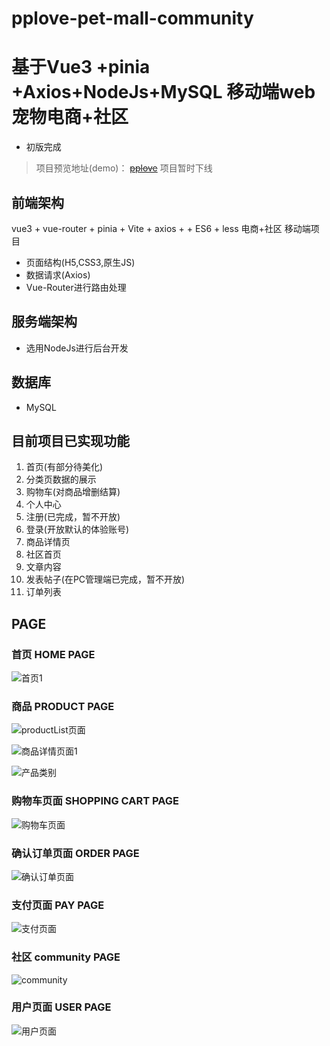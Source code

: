 # pplove-pet-mall-community

# 基于Vue3 +pinia +Axios+NodeJs+MySQL 移动端web宠物电商+社区

- 初版完成

> 项目预览地址(demo)： ~~[pplove](http://43.139.223.94:6001/#/home)~~ 项目暂时下线

## 前端架构
vue3 + vue-router + pinia + Vite + axios +  + ES6 + less 电商+社区 移动端项目
- 页面结构(H5,CSS3,原生JS)
- 数据请求(Axios)
- Vue-Router进行路由处理

## 服务端架构
- 选用NodeJs进行后台开发

## 数据库
- MySQL

## 目前项目已实现功能
1. 首页(有部分待美化)
2. 分类页数据的展示
3. 购物车(对商品增删结算)
4. 个人中心
5. 注册(已完成，暂不开放)
6. 登录(开放默认的体验账号)
7. 商品详情页
8. 社区首页
9. 文章内容
10. 发表帖子(在PC管理端已完成，暂不开放)
11. 订单列表


## PAGE

### 首页 HOME PAGE
![首页1](https://raw.githubusercontent.com/ano-2/pplove-pet-mall-community/main/pic1.png)

### 商品 PRODUCT PAGE
![productList页面](https://raw.githubusercontent.com/ano-2/pplove-pet-mall-community/main/pic3.png)

![商品详情页面1](https://raw.githubusercontent.com/ano-2/pplove-pet-mall-community/main/pic2.png)

![产品类别](https://raw.githubusercontent.com/ano-2/pplove-pet-mall-community/main/pic4.png)

### 购物车页面 SHOPPING CART PAGE
![购物车页面](https://raw.githubusercontent.com/ano-2/pplove-pet-mall-community/main/pic5.png)

### 确认订单页面 ORDER PAGE
![确认订单页面](https://raw.githubusercontent.com/ano-2/pplove-pet-mall-community/main/pic1.png)

### 支付页面 PAY PAGE
![支付页面](https://raw.githubusercontent.com/ano-2/pplove-pet-mall-community/main/pic6.png)


### 社区 community PAGE
![community](https://raw.githubusercontent.com/ano-2/pplove-pet-mall-community/main/pic7.png)



### 用户页面 USER PAGE
![用户页面](https://raw.githubusercontent.com/ano-2/pplove-pet-mall-community/main/pic8.png)


